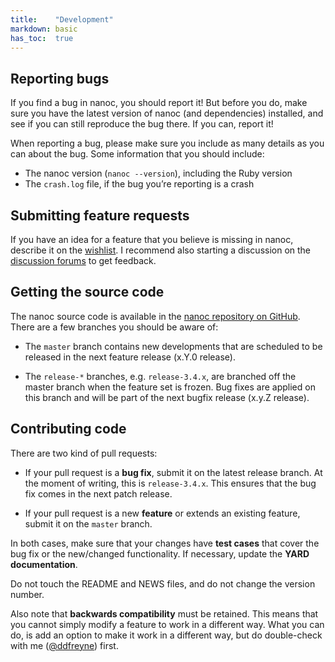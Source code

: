 ```yaml
---
title:    "Development"
markdown: basic
has_toc:  true
---
```


Reporting bugs
--------------

If you find a bug in nanoc, you should report it! But before you do, make sure you have the latest version of nanoc (and dependencies) installed, and see if you can still reproduce the bug there. If you can, report it!

When reporting a bug, please make sure you include as many details as you can about the bug. Some information that you should include:

* The nanoc version (`nanoc --version`), including the Ruby version
* The `crash.log` file, if the bug you’re reporting is a crash

Submitting feature requests
---------------------------

If you have an idea for a feature that you believe is missing in nanoc, describe it on the [wishlist](https://github.com/ddfreyne/nanoc/wiki/Wishlist). I recommend also starting a discussion on the [discussion forums](https://groups.google.com/forum/?fromgroups#!forum/nanoc) to get feedback.

Getting the source code
-----------------------

The nanoc source code is available in the [nanoc repository on GitHub](https://github.com/ddfreyne/nanoc). There are a few branches you should be aware of:

* The `master` branch contains new developments that are scheduled to be released in the next feature release (x.Y.0 release).

* The `release-*` branches, e.g. `release-3.4.x`, are branched off the master branch when the feature set is frozen. Bug fixes are applied on this branch and will be part of the next bugfix release (x.y.Z release).

Contributing code
-----------------

There are two kind of pull requests:

* If your pull request is a **bug fix**, submit it on the latest release branch. At the moment of writing, this is `release-3.4.x`. This ensures that the bug fix comes in the next patch release.

* If your pull request is a new **feature** or extends an existing feature,  submit it on the `master` branch.

In both cases, make sure that your changes have **test cases** that cover the bug fix or the new/changed functionality. If necessary, update the **YARD documentation**.

Do not touch the README and NEWS files, and do not change the version number.

Also note that **backwards compatibility** must be retained. This means that you cannot simply modify a feature to work in a different way. What you can do, is add an option to make it work in a different way, but do double-check with me ([@ddfreyne](https://github.com/ddfreyne)) first.
